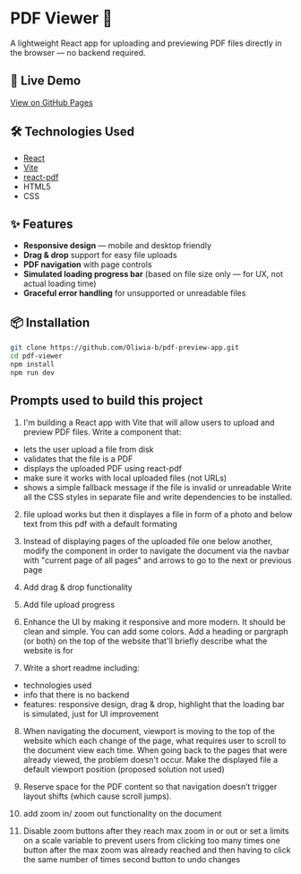 # PDF Viewer 📄

A lightweight React app for uploading and previewing PDF files directly in the browser — no backend required.

## 🚀 Live Demo
[View on GitHub Pages](https://Oliwia-b.github.io/pdf-preview-app)

## 🛠 Technologies Used

- [React](https://reactjs.org/)
- [Vite](https://vitejs.dev/)
- [react-pdf](https://github.com/wojtekmaj/react-pdf)
- HTML5
- CSS

## ✨ Features

- **Responsive design** — mobile and desktop friendly
- **Drag & drop** support for easy file uploads
- **PDF navigation** with page controls
- **Simulated loading progress bar** (based on file size only — for UX, not actual loading time)
- **Graceful error handling** for unsupported or unreadable files

## 📦 Installation

```bash
git clone https://github.com/Oliwia-b/pdf-preview-app.git
cd pdf-viewer
npm install
npm run dev
```

## Prompts used to build this project

1. I'm building a React app with Vite that will allow users to upload and preview PDF files. Write a component that: 
  - lets the user upload a file from disk
  - validates that the file is a PDF
  - displays the uploaded PDF using react-pdf
  - make sure it works with local uploaded files (not URLs) 
  - shows a simple fallback message if the file is invalid or unreadable
  Write all the CSS styles in separate file and write dependencies to be installed.

2. file upload works but then it displayes a file in form of a photo and below text from this pdf with a default formating

3. Instead of displaying pages of the uploaded file one below another, modify the component in order to navigate the document via the navbar with "current page of all pages" and arrows to go to the next or previous page

4. Add drag & drop functionality

5. Add file upload progress

6. Enhance the UI by making it responsive and more modern. It should be clean and simple. You can add some colors. Add a heading or pargraph (or both) on the top of the website that'll briefly describe what the website is for

7. Write a short readme including:
- technologies used
- info that there is no backend
- features: responsive design, drag & drop, highlight that the loading bar is simulated, just for UI improvement

8. When navigating the document, viewport is moving to the top of the website which each change of the page, what requires user to scroll to the document view each time. When going back to the pages that were already viewed, the problem doesn't occur. Make the displayed file a default viewport position (proposed solution not used)

9. Reserve space for the PDF content so that navigation doesn’t trigger layout shifts (which cause scroll jumps).
    
10. add zoom in/ zoom out functionality on the document
    
11. Disable zoom buttons after they reach max zoom in or out or set a limits on a scale variable to prevent users from clicking too many times one button after the max zoom was already reached and then having to click the same number of times second button to undo changes
